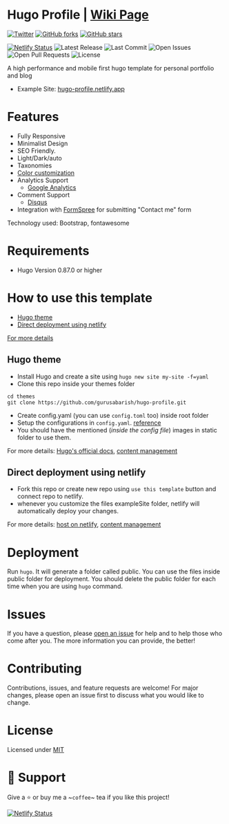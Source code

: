 # Hugo Profile | [Wiki Page](https://github.com/gurusabarish/hugo-profile/wiki)

[![Twitter](https://img.shields.io/twitter/url?label=Tweet&style=social&url=https%3A%2F%2Fgithub.com%2Fgurusabarish%2Fhugo-profile)](https://twitter.com/intent/tweet?text=Wow:&url=https%3A%2F%2Fgithub.com%2Fgurusabarish%2Fhugo-profile) [![GitHub forks](https://img.shields.io/github/forks/gurusabarish/hugo-profile?style=plastic)](https://github.com/gurusabarish/hugo-profile/network) [![GitHub stars](https://img.shields.io/github/stars/gurusabarish/hugo-profile?style=plastic)](https://github.com/gurusabarish/hugo-profile/stargazers)

[![Netlify Status](https://api.netlify.com/api/v1/badges/5c1dcb34-cada-4c80-82b7-cfdbdbd7c774/deploy-status)](https://app.netlify.com/sites/hugo-profile/deploys)
![Latest Release](https://img.shields.io/github/v/release/gurusabarish/hugo-profile?include_prereleases)
![Last Commit](https://img.shields.io/github/last-commit/gurusabarish/hugo-profile)
![Open Issues](https://img.shields.io/github/issues/gurusabarish/hugo-profile?color=important)
![Open Pull Requests](https://img.shields.io/github/issues-pr/gurusabarish/hugo-profile?color=yellowgreen)
![License](https://img.shields.io/github/license/gurusabarish/hugo-profile)

A high performance and mobile first hugo template for personal portfolio and blog

- Example Site: [hugo-profile.netlify.app](https://hugo-profile.netlify.app)

# Features
- Fully Responsive
- Minimalist Design
- SEO Friendly.
- Light/Dark/auto
- Taxonomies
- [Color customization](https://github.com/gurusabarish/hugo-profile/wiki/Color-Customization)
- Analytics Support 
  - [Google Analytics](https://gohugo.io/templates/internal/#google-analytics)
- Comment Support
  - [Disqus](https://gohugo.io/content-management/comments/)
- Integration with [FormSpree](https://formspree.io/) for submitting "Contact me" form

Technology used: Bootstrap, fontawesome 

# Requirements
- Hugo Version 0.87.0 or higher


# How to use this template

- [Hugo theme](#Hugo-theme)
- [Direct deployment using netlify](#Direct-deployment-using-netlify)

[For more details](https://github.com/gurusabarish/hugo-profile/wiki)
## Hugo theme

- Install Hugo and create a site using `hugo new site my-site -f=yaml`
- Clone this repo inside your themes folder
```
cd themes
git clone https://github.com/gurusabarish/hugo-profile.git
```
- Create config.yaml (you can use `config.toml` too) inside root folder 
- Setup the configurations in `config.yaml`. [reference](https://github.com/gurusabarish/hugo-profile/blob/master/exampleSite/config.yaml)
- You should have the mentioned (_inside the config file_) images in static folder to use them.

For more details: [Hugo's official docs](https://gohugo.io/getting-started/quick-start/), [content management](https://www.mikedane.com/static-site-generators/hugo/content-organization/)

## Direct deployment using netlify

- Fork this repo or create new repo using `use this template` button and connect repo to netlify.
- whenever you customize the files exampleSite folder, netlify will automatically deploy your changes.

For more details: [host on netlify](https://gohugo.io/hosting-and-deployment/hosting-on-netlify/), [content management](https://www.mikedane.com/static-site-generators/hugo/content-organization/)

# Deployment

Run `hugo`. It will generate a folder called public. You can use the files inside public folder for deployment. You should delete the public folder for each time when you are using `hugo` command.

# Issues

If you have a question, please [open an issue](https://github.com/gurusabarish/hugo-profile/issues) for help and to help those who come after you. The more information you can provide, the better!

# Contributing

Contributions, issues, and feature requests are welcome! For major changes, please open an issue first to discuss what you would like to change.

# License

Licensed under [MIT](LICENSE)

# 🤝 Support

Give a ⭐️ or buy me a ~`coffee`~ tea if you like this project!

[![Netlify Status](https://api.netlify.com/api/v1/badges/8d415a0e-90c8-48c0-a8cd-1442cb114e31/deploy-status)](https://app.netlify.com/sites/s-nozue-site/deploys)